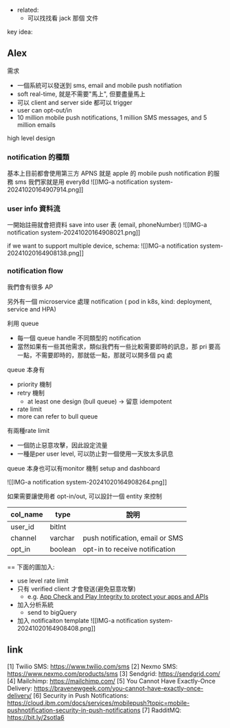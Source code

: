 - related:
	- 可以找找看 jack 那個 文件



key idea:




## Alex

需求
- 一個系統可以發送到 sms, email and mobile push notifiation
- soft real-time, 就是不需要"馬上", 但要盡量馬上
- 可以 client and server side 都可以 trigger
- user can opt-out/in
- 10 million mobile push notifications, 1 million SMS messages, and 5 million emails



high level design

### notification 的種類

基本上目前都會使用第三方
APNS 就是 apple 的 mobile push notification 的服務
sms 我們家就是用 every8d
![[IMG-a notification system-20241020164907914.png]]




### user info 資料流

一開始註冊就會把資料 save into user 表 (email, phoneNumber)
![[IMG-a notification system-20241020164908021.png]]

if we want to support multiple device, schema:
![[IMG-a notification system-20241020164908138.png]]



### notification flow


我們會有很多 AP

另外有一個 microservice 處理 notification ( pod in k8s, kind: deployment, service and HPA)

利用 queue
- 每一個 queue handle 不同類型的 notification
- 當然如果有一些其他需求，類似我們有一些比較需要即時的訊息，那 pri 要高一點，不需要即時的，那就低一點，那就可以開多個 pq 處

queue 本身有 
- priority 機制
- retry 機制
	- at least one design (bull queue) -> 留意 idempotent
- rate limit
- more can refer to bull queue

有兩種rate limit
- 一個防止惡意攻擊，因此設定流量
- 一種是per user level, 可以防止對一個使用一天放太多訊息

queue 本身也可以有monitor 機制 setup and dashboard

![[IMG-a notification system-20241020164908264.png]]


如果需要讓使用者 opt-in/out, 可以設計一個 entity 來控制

| col_name | type    | 說明                              |
| -------- | ------- | ------------------------------- |
| user_id  | bitInt  |                                 |
| channel  | varchar | push notification, email or SMS |
| opt_in   | boolean | opt-in to receive notification  |


==
下面的圖加入:
- use level rate limit
- 只有 verified client 才會發送(避免惡意攻擊)
	- e.g. [App Check and Play Integrity to protect your apps and APIs](https://medium.com/firebase-developers/protecting-apps-and-apis-a-deep-dive-into-firebase-app-check-and-play-integrity-7364f96aa96d)
- 加入分析系統
	- send to bigQuery
- 加入 notificaiton template
![[IMG-a notification system-20241020164908408.png]]




## link
[1] Twilio SMS: https://www.twilio.com/sms
[2] Nexmo SMS: https://www.nexmo.com/products/sms
[3] Sendgrid: https://sendgrid.com/
[4] Mailchimp: https://mailchimp.com/
[5] You Cannot Have Exactly-Once Delivery: https://bravenewgeek.com/you-cannot-have-exactly-once-delivery/
[6] Security in Push Notifications: https://cloud.ibm.com/docs/services/mobilepush?topic=mobile-pushnotification-security-in-push-notifications
[7] RadditMQ: https://bit.ly/2sotIa6